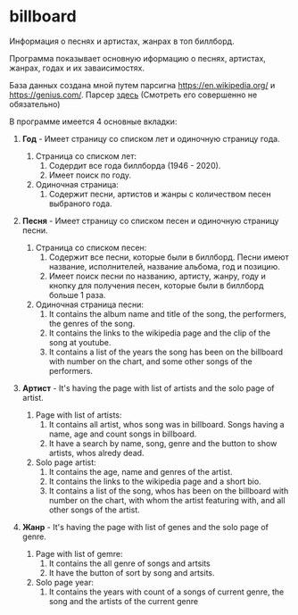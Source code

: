 # billboard
Информация о песнях и артистах, жанрах в топ биллборд.


Программа показывает основную иформацию о песнях, артистах, жанрах, годах и их заваисимостях.

База данных создана мной путем парсигна https://en.wikipedia.org/ и https://genius.com/.
Парсер [здесь](https://github.com/Lepokurov/parser) (Смотреть его совершенно не обязательно)


В программе имеется 4 основные вкладки:

1. **Год** - Имеет страницу со списком лет и одиночную страницу года.
    1. Страница со списком лет:
       1. Содердит все года биллборда (1946 - 2020). 
       2. Имеет поиск по году.
    2. Одиночная страница:
       1. Содержит песни, артистов и жанры с количеством песен выбраного года.
  
2. **Песня** -  Имеет страницу со списком песен и одиночную страницу песни.
    1. Страница со списком песен:
        1. Содержит все песни, которые были в биллборд. Песни имеют название, исполнителей, название альбома, год и позицию.
        2. Имеет поиск песни по названию, артисту, жанру, году и кнопку для получения песен, которые были в биллборд больше 1 раза.
    2. Одиночная страница песни:
        1. It contains the album name and title of the song, the performers, the genres of the song.
        2. It contains the links to the wikipedia page and the сlip of the song at youtube.
        3. It contains a list of the years the song has been on the billboard with number on the chart, and some other songs of the performers.
  
3. **Артист** - It's having the page with list of artists and the solo page of artist.     
    1. Page with list of artists:
        1. It contains all artist, whos song was in billboard. Songs having a name, age and count songs in billboard.
        2. It have a search by name, song, genre and the button to show artists, whos alredy dead.
    2. Solo page artist:
        1. It contains the age, name and genres of the artist.
        2. It contains the links to the wikipedia page and a short bio.
        3. It contains a list of the song, whos has been on the billboard with number on the chart, with whom the artist featuring with, and all other songs of the artist.
  
4. **Жанр** - It's having the page with list of genes and the solo page of genre.
    1. Page with list of gemre:
       1. It contains the all genre of songs and artsits
       2. It have the button of sort by song and artsits.
    2. Solo page year:
       1. It contains the years with count of a songs of current genre, the song and the artists of the current genre
  
